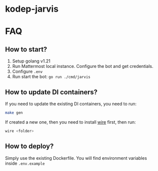 # kodep-jarvis

# FAQ

## How to start?

1. Setup golang v1.21
2. Run Mattermost local instance. Configure the bot and get credentials.
3. Configure `.env`
4. Run start the bot: `go run ./cmd/jarvis`

## How to update DI containers?

If you need to update the existing DI containers, you need to run:

```bash
make gen
```

If created a new one, then you need to install [wire](https://github.com/google/wire) first, then run:
```bash
wire <folder>
```

## How to deploy?

Simply use the existing Dockerfile. You will find environment variables inside `.env.example`
